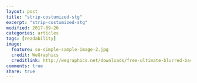 ```yaml
---
layout: post
title: "strip-costumized-stg"
excerpt: "strip-costumized-stg"
modified: 2017-09-26
categories: articles
tags: [readability]
image:
  feature: so-simple-sample-image-2.jpg
  credit: WeGraphics
  creditlink: http://wegraphics.net/downloads/free-ultimate-blurred-background-pack/
comments: true
share: true
---
```

<div class="apester-strip" is-mobile-only="false" data-channel-tokens="5b2756849939180044ece092" item-shape="square"
   item-size="large" item-text-color="black" item-has-shadow="true" strip-background="white"></div>
<script async src="https://static.stg.apester.com/js/sdk/latest/apester-sdk.js"></script>
